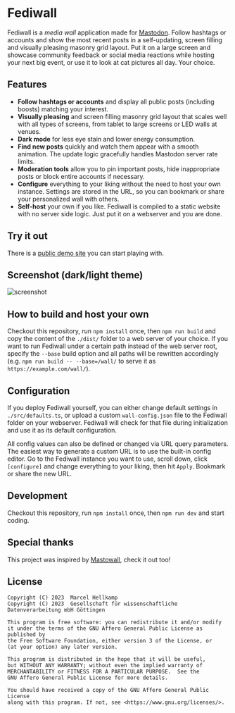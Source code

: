 # Fediwall

Fediwall is a *media wall* application made for [Mastodon](https://joinmastodon.org/). Follow hashtags or accounts and show the most recent posts in a self-updating, screen filling and visually pleasing masonry grid layout. Put it on a large screen and showcase community feedback or social media reactions while hosting your next big event, or use it to look at cat pictures all day. Your choice.


## Features

* **Follow hashtags or accounts** and display all public posts (including boosts) matching your interest.
* **Visually pleasing** and screen filling masonry grid layout  that scales well with all types of screens, from tablet to large screens or LED walls at venues.
* **Dark mode** for less eye stain and lower energy consumption.
* **Find new posts** quickly and watch them appear with a smooth animation. The update logic gracefully handles Mastodon server rate limits.
* **Moderation tools** allow you to pin important posts, hide inappropriate posts or block entire accounts if necessary.
* **Configure** everything to your liking without the need to host your own instance. Settings are stored in the URL, so you can bookmark or share your personalized wall with others.
* **Self-host** your own if you like. Fediwall is compiled to a static website with no server side logic. Just put it on a webserver and you are done.


## Try it out

There is a [public demo site](https://defnull.github.io/fediwall/) you can start playing with.


## Screenshot (dark/light theme)

![screenshot](https://github.com/defnull/fediwall/assets/62740/d838dfa7-b200-42f5-8130-9506da7dba0f)

## How to build and host your own

Checkout this repository, run `npm install` once, then `npm run build` and copy the content of the `./dist/` folder to a web server of your choice. If you want to run Fediwall under a certain path instead of the web server root, specify the `--base` build option and all paths will be rewritten accordingly (e.g. `npm run build -- --base=/wall/` to serve it as `https://example.com/wall/`).


## Configuration

If you deploy Fediwall yourself, you can either change default settings in `./src/defaults.ts`, or upload a custom `wall-config.json` file to the Fediwall folder on your webserver. Fediwall will check for that file during initialization and use it as its default configuration.

All config values can also be defined or changed via URL query parameters. The easiest way to generate a custom URL is to use the built-in config editor. Go to the Fediwall instance you want to use, scroll down, click `[configure]` and change everything to your liking, then hit `Apply`. Bookmark or share the new URL.


## Development

Checkout this repository, run `npm install` once, then `npm run dev` and start coding.


## Special thanks

This project was inspired by [Mastowall](https://github.com/rstockm/mastowall), check it out too!


## License

    Copyright (C) 2023  Marcel Hellkamp
    Copyright (C) 2023  Gesellschaft für wissenschaftliche Datenverarbeitung mbH Göttingen

    This program is free software: you can redistribute it and/or modify
    it under the terms of the GNU Affero General Public License as published by
    the Free Software Foundation, either version 3 of the License, or
    (at your option) any later version.

    This program is distributed in the hope that it will be useful,
    but WITHOUT ANY WARRANTY; without even the implied warranty of
    MERCHANTABILITY or FITNESS FOR A PARTICULAR PURPOSE.  See the
    GNU Affero General Public License for more details.

    You should have received a copy of the GNU Affero General Public License
    along with this program. If not, see <https://www.gnu.org/licenses/>.
